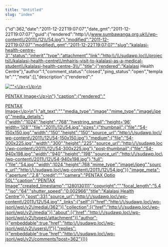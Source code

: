 ```yaml
---
title: "Untitled"
slug: "index"
---
```


{"id":362,"date":"2011-12-22T19:07:07","date\_gmt":"2011-12-22T19:07:07","guid":{"rendered":"http:\\/\\/www.sumbawanga.org.uk\\/wp-content\\/2011\\/12\\/54.jpg"},"modified":"2011-12-22T19:07:07","modified\_gmt":"2011-12-22T19:07:07","slug":"kalalasi-health-centre-3","status":"inherit","type":"attachment","link":"http:\\/\\/sudawp.loc\\/projects\\/kalalasi-health-centre\\/mhairis-visit-to-kalalasi-as-a-medical-student\\/kalalasi-health-centre-3\\/","title":{"rendered":"Kalalasi Health Centre"},"author":1,"comment\_status":"closed","ping\_status":"open","template":"","meta":\[\],"description":{"rendered":"

[![\"\"](\"http:\/\/sudawp.loc\/wp-content\/2011\/12\/54-300x225.jpg\")<\\/a><\\/p>\\n](http:\/\/sudawp.loc\/wp-content\/2011\/12\/54.jpg)

[PENTAX Image<\\/p>\\n"},"caption":{"rendered":"](http:\/\/sudawp.loc\/wp-content\/2011\/12\/54.jpg)

[PENTAX Image<\\/p>\\n"},"alt\_text":"","media\_type":"image","mime\_type":"image\\/jpeg","media\_details":{"width":"1024","height":"768","hwstring\_small":"height='96' width='128'","file":"2011\\/12\\/54.jpg","sizes":{"thumbnail":{"file":"54-150x150.jpg","width":"150","height":"150","source\_url":"http:\\/\\/sudawp.loc\\/wp-content\\/2011\\/12\\/54-150x150.jpg"},"medium":{"file":"54-300x225.jpg","width":"300","height":"225","source\_url":"http:\\/\\/sudawp.loc\\/wp-content\\/2011\\/12\\/54-300x225.jpg"},"post-thumbnail":{"file":"54-940x198.jpg","width":"940","height":"198","source\_url":"http:\\/\\/sudawp.loc\\/wp-content\\/2011\\/12\\/54-940x198.jpg"},"full":{"file":"54.jpg","width":1024,"height":768,"mime\_type":"image\\/jpeg","source\_url":"http:\\/\\/sudawp.loc\\/wp-content\\/2011\\/12\\/54.jpg"}},"image\_meta":{"aperture":"2.8","credit":"","camera":"PENTAX Optio 50L","caption":"PENTAX Image","created\_timestamp":"1280130111","copyright":"","focal\_length":"5.4","iso":"64","shutter\_speed":"0.002966","title":"Kalalasi Health Centre"}},"post":331,"source\_url":"http:\\/\\/sudawp.loc\\/wp-content\\/2011\\/12\\/54.jpg","\_links":{"self":\[{"href":"http:\\/\\/sudawp.loc\\/wp-json\\/wp\\/v2\\/media\\/362"}\],"collection":\[{"href":"http:\\/\\/sudawp.loc\\/wp-json\\/wp\\/v2\\/media"}\],"about":\[{"href":"http:\\/\\/sudawp.loc\\/wp-json\\/wp\\/v2\\/types\\/attachment"}\],"author":\[{"embeddable":true,"href":"http:\\/\\/sudawp.loc\\/wp-json\\/wp\\/v2\\/users\\/1"}\],"replies":\[{"embeddable":true,"href":"http:\\/\\/sudawp.loc\\/wp-json\\/wp\\/v2\\/comments?post=362"}\]}}](http:\/\/sudawp.loc\/wp-content\/2011\/12\/54.jpg)